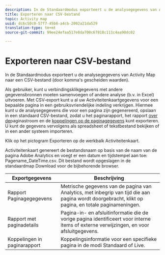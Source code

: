 ```yaml
---
description: In de Standaardmodus exporteert u de analysegegevens van Activity Map naar een CSV-bestand (door komma's gescheiden waarden).
title: Exporteren naar CSV-bestand
topic: Activity map
uuid: dc6c50c0-57f7-45b8-a4cb-2092a21da529
translation-type: tm+mt
source-git-commit: 99ee24efaa517e8da700c67818c111c4aa90dc02

---
```



# Exporteren naar CSV-bestand

In de Standaardmodus exporteert u de analysegegevens van Activity Map naar een CSV-bestand (door komma&#39;s gescheiden waarden).

Als gebruiker, kunt u verbindingsklikgegevens met andere gegevensbronnen moeten samenvoegen of andere analyse (b.v. in Excel) uitvoeren. Met CSV-export kunt u al uw Activiteitenkaartgegevens voor een bepaalde pagina in een gebruiksvriendelijke indeling verkrijgen. Hiermee kunt u de analysegegevens die voor een pagina zijn gegenereerd, opslaan in een standaard CSV-bestand, zodat u het paginarapport, het rapport [over de](/help/analyze/activity-map/activitymap-page-flow.md)paginastroom en de [koppelingen op de paginagegevens](/help/analyze/activity-map/activitymap-links-report.md) kunt exporteren. U kunt de gegevens vervolgens als spreadsheet of tekstbestand bekijken of in een ander systeem importeren.

Klik op het pictogram Exporteren op de werkbalk Activiteitenkaart.

Activiteitenkaart genereert de bestandsnaam op basis van de naam van de pagina Adobe Analytics en voegt er een datum en tijdstempel aan toe: Pagename_DateTime.csv. Dit bestand wordt opgeslagen in de standaardmap Download voor de bijbehorende browser.

| Exportgegevens | Beschrijving |
|---|---|
| Rapport Paginagegegevens | Metrische gegevens van de pagina van Analytics, met inbegrip van tijd die aan pagina wordt doorgebracht, klikt op pagina, en totale paginameningen. |
| Rapport met paginadetails | Pagina-in- en afsluitinformatie die de vorige pagina identificeert voor interne items of externe verwijzingen, en voor afsluitgegevens. |
| Koppelingen in paginarapport | Koppelingsinformatie voor een specifieke pagina in de modi Standaard of Live. |
